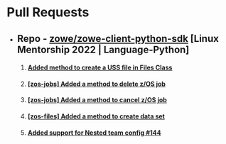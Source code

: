 
# Pull Requests

- ## Repo - [zowe/zowe-client-python-sdk](https://github.com/aadityasinha-dotcom/zowe-client-python-sdk) [Linux Mentorship 2022 | Language-Python]
  1. #### [Added method to create a USS file in Files Class](https://github.com/zowe/zowe-client-python-sdk/pull/50)
  2. #### [[zos-jobs] Added a method to delete z/OS job ](https://github.com/zowe/zowe-client-python-sdk/pull/76)
  3. #### [ [zos-jobs] Added a method to cancel z/OS job](https://github.com/zowe/zowe-client-python-sdk/pull/75)
  4. #### [[zos-files] Added a method to create data set](https://github.com/zowe/zowe-client-python-sdk/pull/86)
  5. #### [Added support for Nested team config #144 ](https://github.com/zowe/zowe-client-python-sdk/pull/144)

